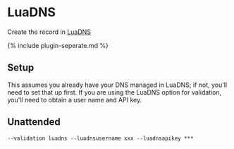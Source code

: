 ---
---
# LuaDNS 
Create the record in [LuaDNS](http://www.luadns.com/)

{% include plugin-seperate.md %}

## Setup
This assumes you already have your DNS managed in LuaDNS; if not, you'll need to set that up first. If you are 
using the LuaDNS option for validation, you'll need to obtain a user name and API key.

## Unattended 
`‑‑validation luadns ‑‑luadnsusername xxx ‑‑luadnsapikey ***`